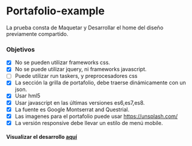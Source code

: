# Portafolio-example

La prueba consta de Maquetar y Desarrollar el home del diseño previamente compartido.

### Objetivos

- [x] No se pueden utilizar frameworks css.
- [x] No se puede utilizar jquery, ni frameworks javascript.
- [ ] Puede utilizar run taskers, y preprocesadores css
- [x] La sección la grilla de  portafolio, debe traerse dinámicamente con un json.
- [x] Usar hml5
- [x] Usar javascript en las últimas versiones es6,es7,es8.
- [x] La fuente es Google Montserrat and Questrial.
- [x] Las imagenes para el portafolio puede usar https://unsplash.com/
- [x] La versión responsive debe llevar un estilo de menú mobile.

#### Visualizar el desarrollo [aquí](https://paulalenisb.github.io/Portafolio-example/)
